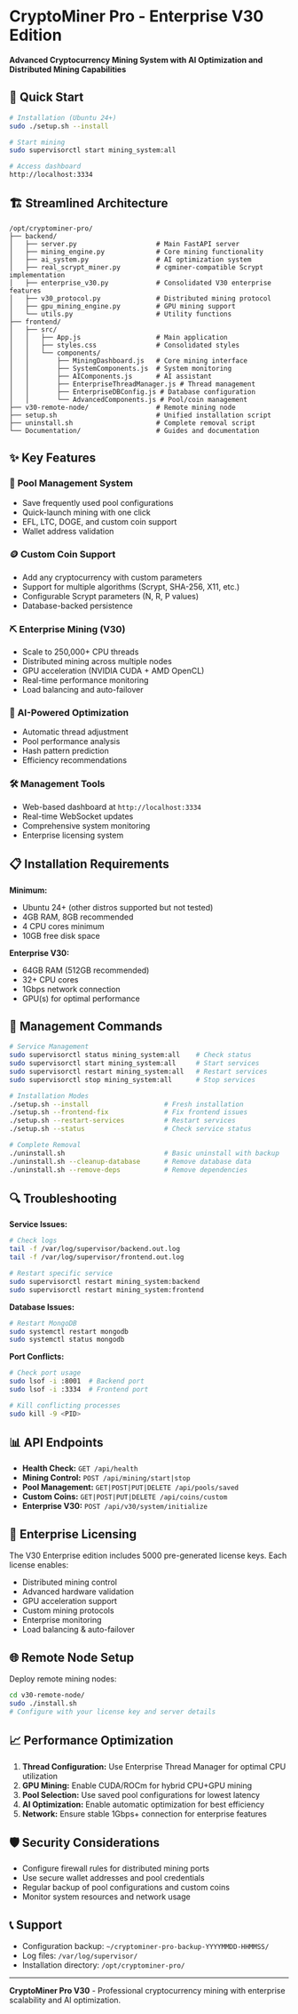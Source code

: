# CryptoMiner Pro - Enterprise V30 Edition

**Advanced Cryptocurrency Mining System with AI Optimization and Distributed Mining Capabilities**

## 🚀 Quick Start

```bash
# Installation (Ubuntu 24+)
sudo ./setup.sh --install

# Start mining
sudo supervisorctl start mining_system:all

# Access dashboard
http://localhost:3334
```

## 🏗️ Streamlined Architecture

```
/opt/cryptominer-pro/
├── backend/
│   ├── server.py                    # Main FastAPI server
│   ├── mining_engine.py             # Core mining functionality
│   ├── ai_system.py                 # AI optimization system
│   ├── real_scrypt_miner.py         # cgminer-compatible Scrypt implementation
│   ├── enterprise_v30.py            # Consolidated V30 enterprise features
│   ├── v30_protocol.py              # Distributed mining protocol
│   ├── gpu_mining_engine.py         # GPU mining support
│   └── utils.py                     # Utility functions
├── frontend/
│   ├── src/
│   │   ├── App.js                   # Main application
│   │   ├── styles.css               # Consolidated styles
│   │   └── components/
│   │       ├── MiningDashboard.js   # Core mining interface
│   │       ├── SystemComponents.js  # System monitoring
│   │       ├── AIComponents.js      # AI assistant
│   │       ├── EnterpriseThreadManager.js # Thread management
│   │       ├── EnterpriseDBConfig.js # Database configuration
│   │       └── AdvancedComponents.js # Pool/coin management
├── v30-remote-node/                 # Remote mining node
├── setup.sh                         # Unified installation script
├── uninstall.sh                     # Complete removal script
└── Documentation/                   # Guides and documentation
```

## ✨ Key Features

### 🏪 **Pool Management System**
- Save frequently used pool configurations
- Quick-launch mining with one click
- EFL, LTC, DOGE, and custom coin support
- Wallet address validation

### 🪙 **Custom Coin Support**
- Add any cryptocurrency with custom parameters
- Support for multiple algorithms (Scrypt, SHA-256, X11, etc.)
- Configurable Scrypt parameters (N, R, P values)
- Database-backed persistence

### ⛏️ **Enterprise Mining (V30)**
- Scale to 250,000+ CPU threads
- Distributed mining across multiple nodes
- GPU acceleration (NVIDIA CUDA + AMD OpenCL)
- Real-time performance monitoring
- Load balancing and auto-failover

### 🤖 **AI-Powered Optimization**
- Automatic thread adjustment
- Pool performance analysis
- Hash pattern prediction
- Efficiency recommendations

### 🛠️ **Management Tools**
- Web-based dashboard at `http://localhost:3334`
- Real-time WebSocket updates
- Comprehensive system monitoring
- Enterprise licensing system

## 📋 Installation Requirements

**Minimum:**
- Ubuntu 24+ (other distros supported but not tested)
- 4GB RAM, 8GB recommended
- 4 CPU cores minimum
- 10GB free disk space

**Enterprise V30:**
- 64GB RAM (512GB recommended)
- 32+ CPU cores
- 1Gbps network connection
- GPU(s) for optimal performance

## 🔧 Management Commands

```bash
# Service Management
sudo supervisorctl status mining_system:all    # Check status
sudo supervisorctl start mining_system:all     # Start services  
sudo supervisorctl restart mining_system:all   # Restart services
sudo supervisorctl stop mining_system:all      # Stop services

# Installation Modes
./setup.sh --install                   # Fresh installation
./setup.sh --frontend-fix              # Fix frontend issues
./setup.sh --restart-services          # Restart services
./setup.sh --status                    # Check service status

# Complete Removal
./uninstall.sh                         # Basic uninstall with backup
./uninstall.sh --cleanup-database      # Remove database data
./uninstall.sh --remove-deps           # Remove dependencies
```

## 🔍 Troubleshooting

**Service Issues:**
```bash
# Check logs
tail -f /var/log/supervisor/backend.out.log
tail -f /var/log/supervisor/frontend.out.log

# Restart specific service
sudo supervisorctl restart mining_system:backend
sudo supervisorctl restart mining_system:frontend
```

**Database Issues:**
```bash
# Restart MongoDB
sudo systemctl restart mongodb
sudo systemctl status mongodb
```

**Port Conflicts:**
```bash
# Check port usage
sudo lsof -i :8001  # Backend port
sudo lsof -i :3334  # Frontend port

# Kill conflicting processes
sudo kill -9 <PID>
```

## 📊 API Endpoints

- **Health Check:** `GET /api/health`
- **Mining Control:** `POST /api/mining/start|stop`
- **Pool Management:** `GET|POST|PUT|DELETE /api/pools/saved`
- **Custom Coins:** `GET|POST|PUT|DELETE /api/coins/custom`
- **Enterprise V30:** `POST /api/v30/system/initialize`

## 🔐 Enterprise Licensing

The V30 Enterprise edition includes 5000 pre-generated license keys. Each license enables:
- Distributed mining control
- Advanced hardware validation  
- GPU acceleration support
- Custom mining protocols
- Enterprise monitoring
- Load balancing & auto-failover

## 🌐 Remote Node Setup

Deploy remote mining nodes:
```bash
cd v30-remote-node/
sudo ./install.sh
# Configure with your license key and server details
```

## 📈 Performance Optimization

1. **Thread Configuration:** Use Enterprise Thread Manager for optimal CPU utilization
2. **GPU Mining:** Enable CUDA/ROCm for hybrid CPU+GPU mining
3. **Pool Selection:** Use saved pool configurations for lowest latency
4. **AI Optimization:** Enable automatic optimization for best efficiency
5. **Network:** Ensure stable 1Gbps+ connection for enterprise features

## 🛡️ Security Considerations

- Configure firewall rules for distributed mining ports
- Use secure wallet addresses and pool credentials
- Regular backup of pool configurations and custom coins
- Monitor system resources and network usage

## 📞 Support

- Configuration backup: `~/cryptominer-pro-backup-YYYYMMDD-HHMMSS/`
- Log files: `/var/log/supervisor/`
- Installation directory: `/opt/cryptominer-pro/`

---

**CryptoMiner Pro V30** - Professional cryptocurrency mining with enterprise scalability and AI optimization.